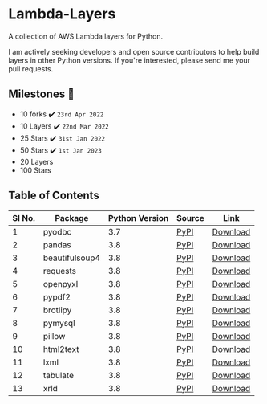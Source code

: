 # Lambda-Layers

A collection of AWS Lambda layers for Python. 

I am actively seeking developers and open source contributors to help build layers in other Python versions. If you're interested, please send me your pull requests.

## Milestones :triangular_flag_on_post:
- 10 forks :heavy_check_mark: `23rd Apr 2022`
- 10 Layers :heavy_check_mark: `22nd Mar 2022`
- 25 Stars :heavy_check_mark: `31st Jan 2022`
- 50 Stars :heavy_check_mark: `1st Jan 2023`
- 20 Layers 
- 100 Stars 

## Table of Contents

| Sl No. | Package           | Python Version | Source                                  | Link                                               |
|--------|-------------------|----------------|-----------------------------------------|----------------------------------------------------|
|   1    | pyodbc            |       3.7      | [PyPI](https://pypi.org/project/pyodbc/)            | [Download](3.7/pyodbc-layer.zip)            |
|   2    | pandas            |       3.8      | [PyPI](https://pypi.org/project/pandas/)            | [Download](3.8/pandas-layer.zip)            |
|   3    | beautifulsoup4    |       3.8      | [PyPI](https://pypi.org/project/beautifulsoup4/)    | [Download](3.8/beautifulsoup4-layer.zip)    |
|   4    | requests          |       3.8      | [PyPI](https://pypi.org/project/requests/)          | [Download](3.8/requests-layer.zip)          |
|   5    | openpyxl          |       3.8      | [PyPI](https://pypi.org/project/openpyxl/)          | [Download](3.8/openpyxl-layer.zip)          |
|   6    | pypdf2            |       3.8      | [PyPI](https://pypi.org/project/PyPDF2/)            | [Download](3.8/pypdf2-layer.zip)            |
|   7    | brotlipy          |       3.8      | [PyPI](https://pypi.org/project/brotlipy/)          | [Download](3.8/brotlipy-layer.zip)          |
|   8    | pymysql           |       3.8      | [PyPI](https://pypi.org/project/PyMySQL/)           | [Download](3.8/pymysql-layer.zip)           |
|   9    | pillow            |       3.8      | [PyPI](https://pypi.org/project/Pillow/)            | [Download](3.8/pillow-layer.zip)            |
|   10   | html2text         |       3.8      | [PyPI](https://pypi.org/project/html2text/)         | [Download](3.8/html2text-layer.zip)         |
|   11   | lxml              |       3.8      | [PyPI](https://pypi.org/project/lxml/)              | [Download](3.8/lxml-layer.zip)              |
|   12   | tabulate          |       3.8      | [PyPI](https://pypi.org/project/tabulate/)          | [Download](3.8/tabulate-layer.zip)          |
|   13   | xrld              |       3.8      | [PyPI](https://pypi.org/project/xlrd/)              | [Download](3.8/xrld-layer.zip)              |
